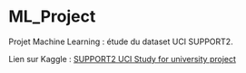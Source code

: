# ML_Project
Projet Machine Learning : étude du dataset UCI SUPPORT2.

Lien sur Kaggle : [SUPPORT2 UCI Study for university project]([https://website-name.com](https://www.kaggle.com/smahiabdeldjalil/support2-uci-study-for-university-project)https://www.kaggle.com/smahiabdeldjalil/support2-uci-study-for-university-project)
